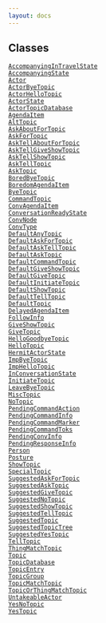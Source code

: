 ```yaml
---
layout: docs
---
```

## Classes

<a
href="../object/AccompanyingInTravelState.html#AccompanyingInTravelState"
target="main"><code>AccompanyingInTravelState</code></a>  
<a href="../object/AccompanyingState.html#AccompanyingState"
target="main"><code>AccompanyingState</code></a>  
<a href="../object/Actor.html#Actor"
target="main"><code>Actor</code></a>  
<a href="../object/ActorByeTopic.html#ActorByeTopic"
target="main"><code>ActorByeTopic</code></a>  
<a href="../object/ActorHelloTopic.html#ActorHelloTopic"
target="main"><code>ActorHelloTopic</code></a>  
<a href="../object/ActorState.html#ActorState"
target="main"><code>ActorState</code></a>  
<a href="../object/ActorTopicDatabase.html#ActorTopicDatabase"
target="main"><code>ActorTopicDatabase</code></a>  
<a href="../object/AgendaItem.html#AgendaItem"
target="main"><code>AgendaItem</code></a>  
<a href="../object/AltTopic.html#AltTopic"
target="main"><code>AltTopic</code></a>  
<a href="../object/AskAboutForTopic.html#AskAboutForTopic"
target="main"><code>AskAboutForTopic</code></a>  
<a href="../object/AskForTopic.html#AskForTopic"
target="main"><code>AskForTopic</code></a>  
<a href="../object/AskTellAboutForTopic.html#AskTellAboutForTopic"
target="main"><code>AskTellAboutForTopic</code></a>  
<a href="../object/AskTellGiveShowTopic.html#AskTellGiveShowTopic"
target="main"><code>AskTellGiveShowTopic</code></a>  
<a href="../object/AskTellShowTopic.html#AskTellShowTopic"
target="main"><code>AskTellShowTopic</code></a>  
<a href="../object/AskTellTopic.html#AskTellTopic"
target="main"><code>AskTellTopic</code></a>  
<a href="../object/AskTopic.html#AskTopic"
target="main"><code>AskTopic</code></a>  
<a href="../object/BoredByeTopic.html#BoredByeTopic"
target="main"><code>BoredByeTopic</code></a>  
<a href="../object/BoredomAgendaItem.html#BoredomAgendaItem"
target="main"><code>BoredomAgendaItem</code></a>  
<a href="../object/ByeTopic.html#ByeTopic"
target="main"><code>ByeTopic</code></a>  
<a href="../object/CommandTopic.html#CommandTopic"
target="main"><code>CommandTopic</code></a>  
<a href="../object/ConvAgendaItem.html#ConvAgendaItem"
target="main"><code>ConvAgendaItem</code></a>  
<a href="../object/ConversationReadyState.html#ConversationReadyState"
target="main"><code>ConversationReadyState</code></a>  
<a href="../object/ConvNode.html#ConvNode"
target="main"><code>ConvNode</code></a>  
<a href="../object/ConvType.html#ConvType"
target="main"><code>ConvType</code></a>  
<a href="../object/DefaultAnyTopic.html#DefaultAnyTopic"
target="main"><code>DefaultAnyTopic</code></a>  
<a href="../object/DefaultAskForTopic.html#DefaultAskForTopic"
target="main"><code>DefaultAskForTopic</code></a>  
<a href="../object/DefaultAskTellTopic.html#DefaultAskTellTopic"
target="main"><code>DefaultAskTellTopic</code></a>  
<a href="../object/DefaultAskTopic.html#DefaultAskTopic"
target="main"><code>DefaultAskTopic</code></a>  
<a href="../object/DefaultCommandTopic.html#DefaultCommandTopic"
target="main"><code>DefaultCommandTopic</code></a>  
<a href="../object/DefaultGiveShowTopic.html#DefaultGiveShowTopic"
target="main"><code>DefaultGiveShowTopic</code></a>  
<a href="../object/DefaultGiveTopic.html#DefaultGiveTopic"
target="main"><code>DefaultGiveTopic</code></a>  
<a href="../object/DefaultInitiateTopic.html#DefaultInitiateTopic"
target="main"><code>DefaultInitiateTopic</code></a>  
<a href="../object/DefaultShowTopic.html#DefaultShowTopic"
target="main"><code>DefaultShowTopic</code></a>  
<a href="../object/DefaultTellTopic.html#DefaultTellTopic"
target="main"><code>DefaultTellTopic</code></a>  
<a href="../object/DefaultTopic.html#DefaultTopic"
target="main"><code>DefaultTopic</code></a>  
<a href="../object/DelayedAgendaItem.html#DelayedAgendaItem"
target="main"><code>DelayedAgendaItem</code></a>  
<a href="../object/FollowInfo.html#FollowInfo"
target="main"><code>FollowInfo</code></a>  
<a href="../object/GiveShowTopic.html#GiveShowTopic"
target="main"><code>GiveShowTopic</code></a>  
<a href="../object/GiveTopic.html#GiveTopic"
target="main"><code>GiveTopic</code></a>  
<a href="../object/HelloGoodbyeTopic.html#HelloGoodbyeTopic"
target="main"><code>HelloGoodbyeTopic</code></a>  
<a href="../object/HelloTopic.html#HelloTopic"
target="main"><code>HelloTopic</code></a>  
<a href="../object/HermitActorState.html#HermitActorState"
target="main"><code>HermitActorState</code></a>  
<a href="../object/ImpByeTopic.html#ImpByeTopic"
target="main"><code>ImpByeTopic</code></a>  
<a href="../object/ImpHelloTopic.html#ImpHelloTopic"
target="main"><code>ImpHelloTopic</code></a>  
<a href="../object/InConversationState.html#InConversationState"
target="main"><code>InConversationState</code></a>  
<a href="../object/InitiateTopic.html#InitiateTopic"
target="main"><code>InitiateTopic</code></a>  
<a href="../object/LeaveByeTopic.html#LeaveByeTopic"
target="main"><code>LeaveByeTopic</code></a>  
<a href="../object/MiscTopic.html#MiscTopic"
target="main"><code>MiscTopic</code></a>  
<a href="../object/NoTopic.html#NoTopic"
target="main"><code>NoTopic</code></a>  
<a href="../object/PendingCommandAction.html#PendingCommandAction"
target="main"><code>PendingCommandAction</code></a>  
<a href="../object/PendingCommandInfo.html#PendingCommandInfo"
target="main"><code>PendingCommandInfo</code></a>  
<a href="../object/PendingCommandMarker.html#PendingCommandMarker"
target="main"><code>PendingCommandMarker</code></a>  
<a href="../object/PendingCommandToks.html#PendingCommandToks"
target="main"><code>PendingCommandToks</code></a>  
<a href="../object/PendingConvInfo.html#PendingConvInfo"
target="main"><code>PendingConvInfo</code></a>  
<a href="../object/PendingResponseInfo.html#PendingResponseInfo"
target="main"><code>PendingResponseInfo</code></a>  
<a href="../object/Person.html#Person"
target="main"><code>Person</code></a>  
<a href="../object/Posture.html#Posture"
target="main"><code>Posture</code></a>  
<a href="../object/ShowTopic.html#ShowTopic"
target="main"><code>ShowTopic</code></a>  
<a href="../object/SpecialTopic.html#SpecialTopic"
target="main"><code>SpecialTopic</code></a>  
<a href="../object/SuggestedAskForTopic.html#SuggestedAskForTopic"
target="main"><code>SuggestedAskForTopic</code></a>  
<a href="../object/SuggestedAskTopic.html#SuggestedAskTopic"
target="main"><code>SuggestedAskTopic</code></a>  
<a href="../object/SuggestedGiveTopic.html#SuggestedGiveTopic"
target="main"><code>SuggestedGiveTopic</code></a>  
<a href="../object/SuggestedNoTopic.html#SuggestedNoTopic"
target="main"><code>SuggestedNoTopic</code></a>  
<a href="../object/SuggestedShowTopic.html#SuggestedShowTopic"
target="main"><code>SuggestedShowTopic</code></a>  
<a href="../object/SuggestedTellTopic.html#SuggestedTellTopic"
target="main"><code>SuggestedTellTopic</code></a>  
<a href="../object/SuggestedTopic.html#SuggestedTopic"
target="main"><code>SuggestedTopic</code></a>  
<a href="../object/SuggestedTopicTree.html#SuggestedTopicTree"
target="main"><code>SuggestedTopicTree</code></a>  
<a href="../object/SuggestedYesTopic.html#SuggestedYesTopic"
target="main"><code>SuggestedYesTopic</code></a>  
<a href="../object/TellTopic.html#TellTopic"
target="main"><code>TellTopic</code></a>  
<a href="../object/ThingMatchTopic.html#ThingMatchTopic"
target="main"><code>ThingMatchTopic</code></a>  
<a href="../object/Topic.html#Topic"
target="main"><code>Topic</code></a>  
<a href="../object/TopicDatabase.html#TopicDatabase"
target="main"><code>TopicDatabase</code></a>  
<a href="../object/TopicEntry.html#TopicEntry"
target="main"><code>TopicEntry</code></a>  
<a href="../object/TopicGroup.html#TopicGroup"
target="main"><code>TopicGroup</code></a>  
<a href="../object/TopicMatchTopic.html#TopicMatchTopic"
target="main"><code>TopicMatchTopic</code></a>  
<a href="../object/TopicOrThingMatchTopic.html#TopicOrThingMatchTopic"
target="main"><code>TopicOrThingMatchTopic</code></a>  
<a href="../object/UntakeableActor.html#UntakeableActor"
target="main"><code>UntakeableActor</code></a>  
<a href="../object/YesNoTopic.html#YesNoTopic"
target="main"><code>YesNoTopic</code></a>  
<a href="../object/YesTopic.html#YesTopic"
target="main"><code>YesTopic</code></a>  
